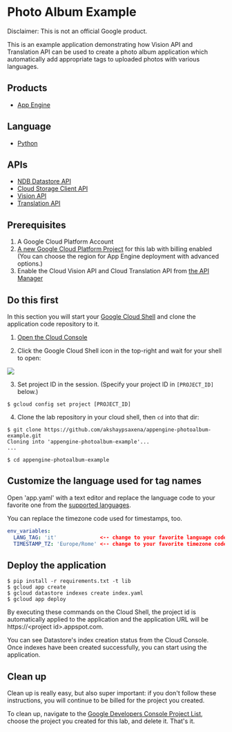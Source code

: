 # Photo Album Example

Disclaimer: This is not an official Google product.

This is an example application demonstrating how Vision API and Translation
 API can be used to create a photo album application which automatically add
 appropriate tags to uploaded photos with various languages.

## Products
- [App Engine][1]

## Language
- [Python][2]

## APIs
- [NDB Datastore API][3]
- [Cloud Storage Client API][4]
- [Vision API][5]
- [Translation API][6]

[1]: https://cloud.google.com/appengine/docs
[2]: https://python.org
[3]: https://cloud.google.com/appengine/docs/python/ndb/
[4]: https://cloud.google.com/appengine/docs/python/googlecloudstorageclient/
[5]: https://cloud.google.com/vision/
[6]: https://cloud.google.com/translate/

## Prerequisites
1. A Google Cloud Platform Account
2. [A new Google Cloud Platform Project][7] for this lab with billing enabled
 (You can choose the region for App Engine deployment with advanced options.)
3. Enable the Cloud Vision API and Cloud Translation API from
 [the API Manager][8]

[7]: https://console.developers.google.com/project
[8]: https://console.developers.google.com

## Do this first
In this section you will start your [Google Cloud Shell][9] and clone the
 application code repository to it.

1. [Open the Cloud Console][10]

2. Click the Google Cloud Shell icon in the top-right and wait for your shell
 to open:

 ![](docs/img/cloud-shell.png)

3. Set project ID in the session. (Specify your project ID in `[PROJECT_ID]` below.)

  ```shell
  $ gcloud config set project [PROJECT_ID]
  ```
  
4. Clone the lab repository in your cloud shell, then `cd` into that dir:

  ```shell
  $ git clone https://github.com/akshaypsaxena/appengine-photoalbum-example.git
  Cloning into 'appengine-photoalbum-example'...
  ...

  $ cd appengine-photoalbum-example
  ```

[9]: https://cloud.google.com/cloud-shell/docs/
[10]: https://console.cloud.google.com/

## Customize the language used for tag names

Open 'app.yaml' with a text editor and replace the language code to your
 favorite one from the [supported languages][11].

You can replace the timezone code used for timestamps, too.

```yaml
env_variables:
  LANG_TAG: 'it'              <-- change to your favorite language code.
  TIMESTAMP_TZ: 'Europe/Rome' <-- change to your favorite timezone code.
```

[11]: https://cloud.google.com/translate/docs/languages

## Deploy the application

```shell
$ pip install -r requirements.txt -t lib
$ gcloud app create
$ gcloud datastore indexes create index.yaml
$ gcloud app deploy
```

By executing these commands on the Cloud Shell, the project id is automatically
 applied to the application and the application URL will be
 https://\<project id\>.appspot.com.

You can see Datastore's index creation status from the Cloud Console. Once
 indexes have been created successfully, you can start using the application.

## Clean up
Clean up is really easy, but also super important: if you don't follow these
 instructions, you will continue to be billed for the project you created.

To clean up, navigate to the [Google Developers Console Project List][12],
 choose the project you created for this lab, and delete it. That's it.

[12]: https://console.developers.google.com/project
